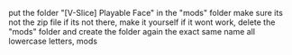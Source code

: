 put the folder "[V-Slice] Playable Face" in the "mods" folder
make sure its not the zip file
if its not there, make it yourself
if it wont work, delete the "mods" folder
and create the folder again the exact same name 
all lowercase letters, mods
